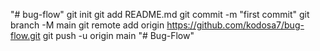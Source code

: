 "# bug-flow"  git init git add README.md git commit -m "first commit" git branch -M main git remote add origin https://github.com/kodosa7/bug-flow.git git push -u origin main
"# Bug-Flow" 
